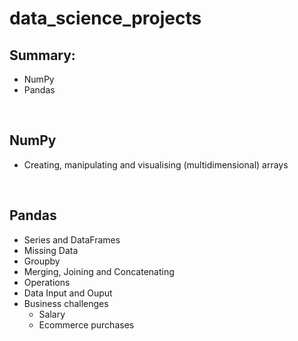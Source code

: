 # data_science_projects

## Summary:

  - NumPy 
  - Pandas
<br> 

## NumPy
  - Creating, manipulating and visualising (multidimensional) arrays
<br> 

## Pandas
  - Series and DataFrames
  - Missing Data
  - Groupby
  - Merging, Joining and Concatenating
  - Operations
  - Data Input and Ouput
  - Business challenges
    * Salary
    * Ecommerce purchases

